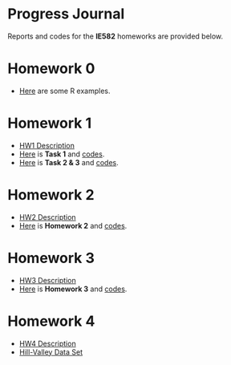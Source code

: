 # Progress Journal
Reports and codes for the **IE582** homeworks are provided below.

# Homework 0 
- [Here](files/example_homework_0.html) are some R examples.

# Homework 1 

* [HW1 Description](files/hw1/IE582_Fall20_Homework1.pdf)
* [Here](files/hw1/task1.html) is **Task 1** and [codes](files/hw1/task1.ipynb).
* [Here](files/hw1/task2-3.html) is **Task 2 & 3** and [codes](files/hw1/task2-3.ipynb).

# Homework 2 
* [HW2 Description](files/hw2/IE582_Fall20_Homework2.pdf)
* [Here](files/hw2/hw2.html) is **Homework 2** and [codes](files/hw2/hw2.ipynb).

# Homework 3 
* [HW3 Description](files/hw3/IE582_Fall2020_Homework3.pdf)
* [Here](files/hw3/hw3.html) is **Homework 3** and [codes](files/hw3/hw3.ipynb).

# Homework 4 
* [HW4 Description](files/hw4/IE582_Fall2020_Homework4.pdf)
* [Hill-Valley Data Set](files/hw4/Hill-Valley-Data-Set.html)

